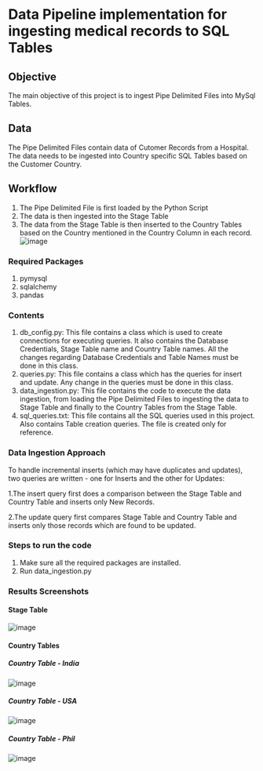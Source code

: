 # Data Pipeline implementation for ingesting medical records to SQL Tables

## Objective
The main objective of this project is to ingest Pipe Delimited Files into MySql Tables.

## Data
The Pipe Delimited Files contain data of Cutomer Records from a Hospital. 
The data needs to be ingested into Country specific SQL Tables based on the Customer Country.

## Workflow

1. The Pipe Delimited File is first loaded by the Python Script
2. The data is then ingested into the Stage Table
3. The data from the Stage Table is then inserted to the Country Tables based on the Country mentioned in the Country Column in each record.
![image](https://user-images.githubusercontent.com/43230261/117928612-6da4c000-b319-11eb-9087-c98d50f2b044.png)


### Required Packages
1. pymysql
2. sqlalchemy
3. pandas

### Contents
1. db_config.py: This file contains a class which is used to create connections for executing queries. It also contains the Database Credentials, Stage Table name and Country Table names. All the changes regarding Database Credentials and Table Names must be done in this class.
2. queries.py: This file contains a class which has the queries for insert and update. Any change in the queries must be done in this class.
3. data_ingestion.py: This file contains the code to execute the data ingestion, from loading the Pipe Delimited Files to ingesting the data to Stage Table and finally to the Country Tables from the Stage Table.
4. sql_queries.txt: This file contains all the SQL queries used in this project. Also contains Table creation queries. The file is created only for reference.

### Data Ingestion Approach

To handle incremental inserts (which may have duplicates and updates), two queries are written - one for Inserts and the other for Updates:

1.The insert query first does a comparison between the Stage Table and Country Table and inserts only New Records.

2.The update query first compares Stage Table and Country Table and inserts only those records which are found to be updated.

### Steps to run the code
1. Make sure all the required packages are installed.
2. Run data_ingestion.py

### Results Screenshots

#### Stage Table
![image](https://user-images.githubusercontent.com/43230261/117933335-16a1e980-b31f-11eb-94bf-8b30b9dededd.png)

#### Country Tables

##### Country Table - India
![image](https://user-images.githubusercontent.com/43230261/117933720-7e583480-b31f-11eb-94d0-6595f39d5284.png)

##### Country Table - USA
![image](https://user-images.githubusercontent.com/43230261/117933786-9334c800-b31f-11eb-91a9-d2f4feb458f9.png)

##### Country Table - Phil
![image](https://user-images.githubusercontent.com/43230261/117933862-a6479800-b31f-11eb-996c-30a696175089.png)



